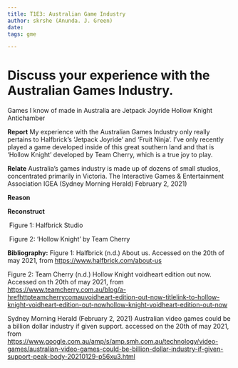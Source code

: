 ```yaml
---
title: T1E3: Australian Game Industry
author: skrshe (Anunda. J. Green)
date:
tags: gme

---
```

# Discuss your experience with the Australian Games Industry.
Games I know of made in Australia are
Jetpack Joyride
Hollow Knight
Antichamber

**Report**
My experience with the Australian Games Industry only really pertains to Halfbrick’s ‘Jetpack Joyride’  and ‘Fruit Ninja’. I’ve only recently played a game developed inside of this great southern land and that is ‘Hollow Knight’ developed  by Team Cherry, which is a true joy to play.

**Relate**
Australia’s games industry is made up of dozens of small studios, concentrated primarily in Victoria. The Interactive Games & Entertainment Association IGEA (Sydney Morning Herald)  February 2, 2021)

**Reason**

**Reconstruct**


![]()
Figure 1: Halfbrick Studio

![]()
Figure 2: ‘Hollow Knight’ by Team Cherry

**Bibliography:**
Figure 1:
Halfbrick (n.d.) About us. Accessed on the 20th of may 2021, from
https://www.halfbrick.com/about-us

Figure 2:
Team Cherry (n.d.)  Hollow Knight voidheart edition out now. Accessed on th 20th of may 2021, from
https://www.teamcherry.com.au/blog/a-hrefhttpteamcherrycomauvoidheart-edition-out-now-titlelink-to-hollow-knight-voidheart-edition-out-nowhollow-knight-voidheart-edition-out-now

Sydney Morning Herald (February 2, 2021) Australian video games could be a billion dollar industry if  given support. accessed on  the 20th of may 2021, from https://www.google.com.au/amp/s/amp.smh.com.au/technology/video-games/australian-video-games-could-be-billion-dollar-industry-if-given-support-peak-body-20210129-p56xu3.html




